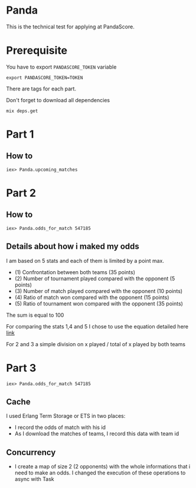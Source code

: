 # Panda

This is the technical test for applying at PandaScore.

# Prerequisite

You have to export `PANDASCORE_TOKEN` variable

```
export PANDASCORE_TOKEN=TOKEN
```

There are tags for each part.

Don't forget to download all dependencies

```
mix deps.get
```

# Part 1

## How to

```
iex> Panda.upcoming_matches
```

# Part 2

## How to

```
iex> Panda.odds_for_match 547185
```

## Details about how i maked my odds

I am based on 5 stats and each of them is limited by a point max.

+ (1) Confrontation between both teams                       (35 points)
+ (2) Number of tournament played compared with the opponent (5 points)
+ (3) Number of match played compared with the opponent      (10 points)
+ (4) Ratio of match won compared with the opponent          (15 points)
+ (5) Ratio of tournament won compared with the opponent     (35 points)

The sum is equal to 100

For comparing the stats 1,4 and 5 I chose to use the equation detailed here [link](https://sabr.org/research/probabilities-victory-head-head-team-matchups) 

For 2 and 3 a simple division on x played / total of x played by both teams

# Part 3

```
iex> Panda.odds_for_match 547185
```

## Cache

I used Erlang Term Storage or ETS in two places:

+ I record the odds of match with his id
+ As I download the matches of teams, I record this data with team id

## Concurrency

+ I create a map of size 2 (2 opponents) with the whole informations that i need to make an odds. I changed the execution of these operations to async with Task

